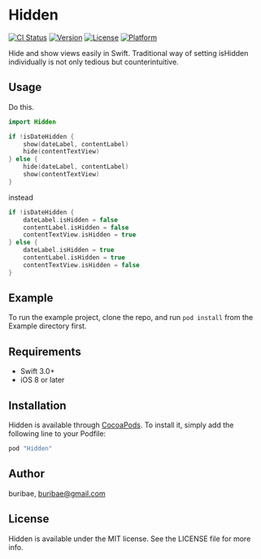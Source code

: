 # Hidden

[![CI Status](http://img.shields.io/travis/buribae/Hidden.svg?style=flat)](https://travis-ci.org/buribae/Hidden)
[![Version](https://img.shields.io/cocoapods/v/Hidden.svg?style=flat)](http://cocoapods.org/pods/Hidden)
[![License](https://img.shields.io/cocoapods/l/Hidden.svg?style=flat)](http://cocoapods.org/pods/Hidden)
[![Platform](https://img.shields.io/cocoapods/p/Hidden.svg?style=flat)](http://cocoapods.org/pods/Hidden)

Hide and show views easily in Swift. Traditional way of setting isHidden individually is not only tedious but counterintuitive.

## Usage

Do this.

```swift
import Hidden

if !isDateHidden {
	show(dateLabel, contentLabel)
	hide(contentTextView)
} else {
	hide(dateLabel, contentLabel)
	show(contentTextView)
}
```

instead

```swift
if !isDateHidden {
	dateLabel.isHidden = false
	contentLabel.isHidden = false
	contentTextView.isHidden = true
} else {
	dateLabel.isHidden = true
	contentLabel.isHidden = true
	contentTextView.isHidden = false
}
```

## Example

To run the example project, clone the repo, and run `pod install` from the Example directory first.

## Requirements
* Swift 3.0+
* iOS 8 or later

## Installation

Hidden is available through [CocoaPods](http://cocoapods.org). To install
it, simply add the following line to your Podfile:

```ruby
pod "Hidden"
```

## Author

buribae, buribae@gmail.com

## License

Hidden is available under the MIT license. See the LICENSE file for more info.
